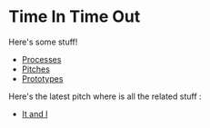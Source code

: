 # Time In Time Out
Here's some stuff!

- [Processes](./process/README.md)
- [Pitches](./pitches/README.md)
- [Prototypes](./prototypes/README.md)

Here's the latest pitch where is all the related stuff :
- [It and I](/pitches/2022-11-28-pitch.md)